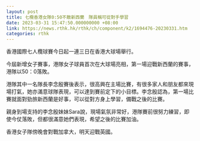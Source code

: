 ```yaml
---
layout: post
title: 七欖香港女隊0:50不敵新西蘭　隊員稱可從對手學習
date: 2023-03-31 15:47:50.000000000 +08:00
link: https://news.rthk.hk/rthk/ch/component/k2/1694476-20230331.htm
categories: rthk
---
```


香港國際七人欖球賽今日起一連三日在香港大球場舉行。

今屆新增女子賽事，港隊女子球員首次在大球場亮相，第一場迎戰新西蘭的賽事，港隊以50：0落敗。

港隊其中一名隊長李念殷賽後表示，很高興在主場比賽，有很多家人和朋友都來現場打氣，她亦滿意球隊表現，可以達到賽前定下的小目標。李念殷認為，第一場比賽就面對勁旅新西蘭是好事，可以從對方身上學習，備戰之後的比賽。

親身到場支持的李念殷妹妹Sara說，現場氣氛非常好，港隊賽前很努力練習，即使今仗落敗，但都很滿意她們表現，希望之後的比賽加油。

香港女子隊傍晚會對戰加拿大，明天迎戰英國。
